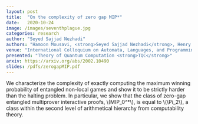 ```yaml
---
layout: post
title:  "On the complexity of zero gap MIP*"
date:   2020-10-24
image: /images/seventhplague.jpg
categories: research
author: "Seyed Sajjad Nezhadi"
authors: "Hamoon Mousavi, <strong>Seyed Sajjad Nezhadi</strong>, Henry Yuen"
venue: "International Colloquium on Automata, Languages, and Programming <strong>ICALP</strong>"
presented: "Theory of Quantum Computation <strong>TQC</strong>"
arxiv: https://arxiv.org/abs/2002.10490
slides: /pdfs/zerogapMIP.pdf
---
```

We characterize the complexity of exactly computing the maximum winning probability of entangled non-local games and show it to be strictly harder than the halting problem. In particular, we show that the class of zero-gap entangled multiprover interactive proofs, \\(MIP_0^*\\), is equal to \\(\Pi_2\\), a class within the second level of arithmetical hierarchy from computability theory.